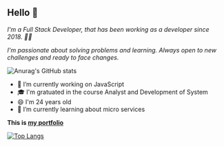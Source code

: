 ## Hello 👋

*I'm a Full Stack Developer, that has been working as a developer since 2018. 👨‍💻*

*I'm passionate about solving problems and learning. Always open to new challenges and ready to face changes.*

![Anurag's GitHub stats](https://github-readme-stats.vercel.app/api?username=iurylemos&hide=contribs,prs&show_icons=true&theme=radical)

- 🔭 I’m currently working on JavaScript
- 🎓 I'm gratuated in the course Analyst and Development of System
- 😄 I'm 24 years old 
- 🌱 I’m currently learning about micro services

**This is [my portfolio](https://iurylemos.github.io/)**

[![Top Langs](https://github-readme-stats.vercel.app/api/top-langs/?username=iurylemos&layout=compact)](https://github.com/anuraghazra/github-readme-stats)

<!--
**iurylemos/iurylemos** is a ✨ _special_ ✨ repository because its `README.md` (this file) appears on your GitHub profile.

Here are some ideas to get you started:

- 🔭 I’m currently working on ...
- 🌱 I’m currently learning ...
- 👯 I’m looking to collaborate on ...
- 🤔 I’m looking for help with ...
- 💬 Ask me about ...
- 📫 How to reach me: ...
- 😄 Pronouns: ...
- ⚡ Fun fact: ...
-->

